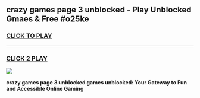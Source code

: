 
## crazy games page 3 unblocked - Play Unblocked Gmaes & Free #o25ke
<h3>
<a href="https://premium.freeplayer.one?title=crazy_games_page_3_unblocked&ref=03M">CLICK TO PLAY</a></h3>
<hr>

<h3>
<a href="https://premium.freeplayer.one?title=crazy_games_page_3_unblocked&ref=03M">CLICK 2 PLAY</a>
  
</h3>

<a href="https://premium.freeplayer.one?title=crazy_games_page_3_unblocked&ref=03M"><img src="https://clearcache.store/games.png"></a>


**crazy games page 3 unblocked games unblocked: Your Gateway to Fun and Accessible Online Gaming**

